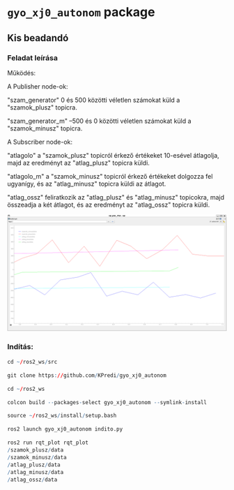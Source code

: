 # `gyo_xj0_autonom` package

## Kis beadandó

### Feladat leírása
Működés:

A Publisher node-ok:

"szam_generator" 0 és 500 közötti véletlen számokat küld a "szamok_plusz" topicra.

"szam_generator_m" –500 és 0 közötti véletlen számokat küld a "szamok_minusz" topicra.

A Subscriber node-ok:

"atlagolo" a "szamok_plusz" topicról érkező értékeket 10-esével átlagolja, majd az eredményt az "atlag_plusz" topicra küldi.

"atlagolo_m" a "szamok_minusz" topicról érkező értékeket dolgozza fel ugyanígy, és az "atlag_minusz" topicra küldi az átlagot.

"atlag_ossz" feliratkozik az "atlag_plusz" és "atlag_minusz" topicokra, majd összeadja a két átlagot, és az eredményt az "atlag_ossz" topicra küldi.

![alt text](image.png)

### Indítás:
``` r
cd ~/ros2_ws/src
```
``` r
git clone https://github.com/KPredi/gyo_xj0_autonom
```
``` r
cd ~/ros2_ws
```
``` r
colcon build --packages-select gyo_xj0_autonom --symlink-install
```
``` r
source ~/ros2_ws/install/setup.bash
```
``` r
ros2 launch gyo_xj0_autonom indito.py
```
``` r
ros2 run rqt_plot rqt_plot
/szamok_plusz/data
/szamok_minusz/data
/atlag_plusz/data
/atlag_minusz/data
/atlag_ossz/data

```
